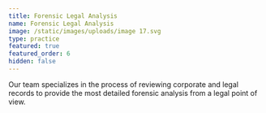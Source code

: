 ```yaml
---
title: Forensic Legal Analysis
name: Forensic Legal Analysis
image: /static/images/uploads/image 17.svg
type: practice
featured: true
featured_order: 6
hidden: false
---
```

Our team specializes in the process of reviewing corporate and legal records to provide the most detailed forensic analysis from a legal point of view.
